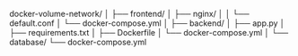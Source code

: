  docker-volume-network/
    │
    ├── frontend/
    │   ├── nginx/
    │   │   └── default.conf
    │   └── docker-compose.yml
    │
    ├── backend/
    │   ├── app.py
    │   ├── requirements.txt
    │   ├── Dockerfile
    │   └── docker-compose.yml
    │
    └── database/
        └── docker-compose.yml
